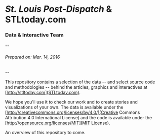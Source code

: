 # *St. Louis Post-Dispatch* & STLtoday.com
### Data & Interactive Team
--

###### Prepared on: Mar. 14, 2016

--
</br>

This repository contains a selection of the data -- and select source code and methodologies -- behind the articles, graphics and interactives at [http://stltoday.com](STLtoday.com).

We hope you'll use it to check our work and to create stories and visualizations of your own. The data is available under the [http://creativecommons.org/licenses/by/4.0/](Creative Commons Attribution 4.0 International License) and the code is available under the [http://opensource.org/licenses/MIT](MIT License).

An overview of this repository to come.
